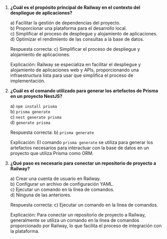 1. **¿Cuál es el propósito principal de Railway en el contexto del despliegue de aplicaciones?**
    
    a) Facilitar la gestión de dependencias del proyecto.  
    b) Proporcionar una plataforma para el desarrollo local.  
    c) Simplificar el proceso de despliegue y alojamiento de aplicaciones.  
    d) Optimizar el rendimiento de las consultas a la base de datos.
    
    Respuesta correcta: c) Simplificar el proceso de despliegue y alojamiento de aplicaciones.
    
    Explicación: Railway se especializa en facilitar el despliegue y alojamiento de aplicaciones web y APIs, proporcionando una infraestructura lista para usar que simplifica el proceso de implementación.
    
2. **¿Cuál es el comando utilizado para generar los artefactos de Prisma en un proyecto NestJS?**
    
    a) `npm install prisma`  
    b) `prisma generate`  
    c) `nest generate prisma`  
    d) `generate prisma`
    
    Respuesta correcta: b) `prisma generate`
    
    Explicación: El comando `prisma generate` se utiliza para generar los artefactos necesarios para interactuar con la base de datos en un proyecto que utiliza Prisma como ORM.
    
3. **¿Qué paso es necesario para conectar un repositorio de proyecto a Railway?**
    
    a) Crear una cuenta de usuario en Railway.  
    b) Configurar un archivo de configuración YAML.  
    c) Ejecutar un comando en la línea de comandos.  
    d) Ninguna de las anteriores.
    
    Respuesta correcta: c) Ejecutar un comando en la línea de comandos.
    
    Explicación: Para conectar un repositorio de proyecto a Railway, generalmente se utiliza un comando en la línea de comandos proporcionado por Railway, lo que facilita el proceso de integración con la plataforma.